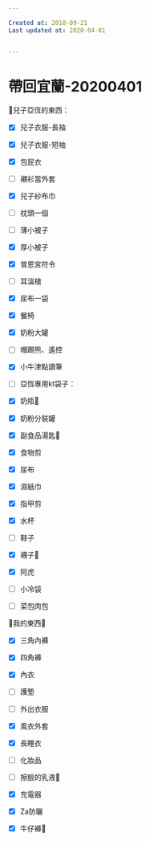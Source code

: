 ```yaml
---

Created at: 2018-09-21
Last updated at: 2020-04-01


---
```


# 帶回宜蘭-20200401


👦兒子亞恆的東西：
- [x] 兒子衣服-長袖
- [x] 兒子衣服-短袖
- [x] 包屁衣
- [ ] 襯衫當外套
- [x] 兒子紗布巾
- [ ] 枕頭一個
- [ ] 薄小被子
- [x] 厚小被子
- [x] 普恩宮符令
- [ ] 耳溫槍
- [x] 尿布一袋
- [x] 餐椅
- [x] 奶粉大罐
- [ ] 帽踢熊、遙控
- [x] 小牛津點讀筆

- [ ] 亞恆專用kt袋子：
- [x] 奶瓶🍼
- [x] 奶粉分裝罐
- [x] 副食品湯匙🥄
- [x] 食物剪
- [x] 尿布
- [x] 濕紙巾
- [x] 指甲剪
- [x] 水杯
- [ ] 鞋子
- [x] 襪子🧦
- [x] 阿虎

- [ ] 小冷袋
- [ ] 菜包肉包

🥨我的東西🥨
- [x] 三角內褲
- [x] 四角褲
- [x] 內衣
- [ ] 護墊
- [ ] 外出衣服
- [x] 風衣外套
- [x] 長睡衣
- [ ] 化妝品
- [ ] 擦臉的乳液🧴
- [x] 充電器
- [x] Za防曬
- [x] 牛仔褲👖

